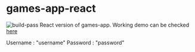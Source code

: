 # games-app-react
![build-pass](https://travis-ci.org/amansharma0091/games-app-react.svg?branch=master)
React version of games-app. Working demo can be checked [here](https://games-app-react.herokuapp.com)

Username : "username"
Password : "password"
